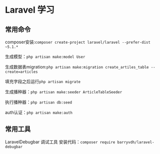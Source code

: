 # Laravel 学习

## 常用命令

composer安装:`composer create-project laravel/laravel --prefer-dist ~5.1.*`

生成模型：`php artisan make:model User`

生成数据表migration:`php artisan make:migration create_artiles_table --create=articles`

填充字段之后运行`php artisan migrate`

生成播种器：`php artisan make:seeder ArticleTableSeeder`

执行播种器：`php artisan db:seed`

auth认证：`php artisan make:auth`

## 常用工具

LaravelDebugbar 调试工具 安装代码：`composer require barryvdh/laravel-debugbar`

